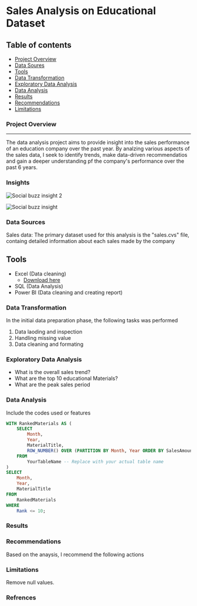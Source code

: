 # Sales Analysis on Educational Dataset

## Table of contents

- [Project Overview](#project-overview)
- [Data Soures](#data-sources)
- [Tools](#tools)
- [Data Transformation](#data-transformation)
- [Exploratory Data Analysis](#exploratory-data-analysis)
- [Data Analysis](#data-analysis)
- [Results](#results)
- [Recommendations](#recommendations)
- [Limitations](#limitations)


### Project Overview
---

The data analysis project aims to provide insight into the sales performance of an education company over the past year. By analzing various aspects of the sales data, I seek to identify trends, make data-driven recommendatios and gain a deeper understanding pf the company's performance over the past 6 years.

### Insights


![Social buzz insight 2](https://github.com/Aliyu-Kuburat/Sales-Project/assets/156312358/149893a0-b19f-4530-b963-600dd34c56a6)


![Social buzz insight](https://github.com/Aliyu-Kuburat/Sales-Project/assets/156312358/75a22372-5f55-4130-bb00-85d39400d05d)

### Data Sources

Sales data: The primary dataset used for this analysis is the "sales.cvs" file, containg detailed information about each sales made by the company

## Tools

- Excel (Data cleaning) 
  - [Download here](https://github.com/)
- SQL (Data Analysis)
- Power BI (Data cleaning and creating report)

### Data Transformation

 In the initial data preparation phase, the following tasks was performed
 
1. Data laoding and inspection
2. Handling missing value
3. Data cleaning and formating 

### Exploratory Data Analysis

- What is the overall sales trend?
- What are the top 10 educational Materials?
- What are the peak sales period

### Data Analysis

Include the codes used or features

```sql
WITH RankedMaterials AS (
    SELECT
        Month,
        Year,
        MaterialTitle,
        ROW_NUMBER() OVER (PARTITION BY Month, Year ORDER BY SalesAmount DESC) AS Rank
    FROM
        YourTableName -- Replace with your actual table name
)
SELECT
    Month,
    Year,
    MaterialTitle
FROM
    RankedMaterials
WHERE
    Rank <= 10;
``` 

### Results


### Recommendations

Based on the anaysis, I recommend the following actions

### Limitations

Remove null values. 

### Refrences 


